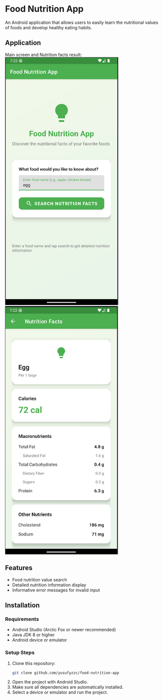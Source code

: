 # Food Nutrition App

An Android application that allows users to easily learn the nutritional values of foods and develop healthy eating habits.

## Application

Main screen and Nutrition facts result:  
![Main Screen](screenshot1.png)                       ![Nutrition Facts Result](screenshot2.png)

## Features

- Food nutrition value search
- Detailed nutrition information display
- Informative error messages for invalid input

## Installation

### Requirements

- Android Studio (Arctic Fox or newer recommended)
- Java JDK 8 or higher
- Android device or emulator

### Setup Steps

1. Clone this repository:
    ```bash
    git clone github.com/yusufyzzc/food-nutrition-app
    ```
2. Open the project with Android Studio.
3. Make sure all dependencies are automatically installed.
4. Select a device or emulator and run the project.
